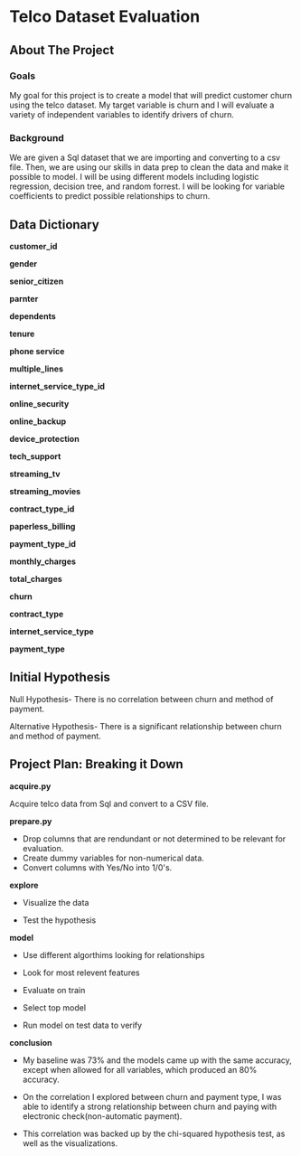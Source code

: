 # Telco Dataset Evaluation

## About The Project

### Goals

My goal for this project is to create a model that will predict customer churn using the telco dataset. My target variable is churn and I will evaluate a variety of independent variables to identify drivers of churn.

### Background

We are given a Sql dataset that we are importing and converting to a csv file. Then, we are using our skills in data prep to clean the data and make it possible to model. I will be using different models including logistic regression, decision tree, and random forrest. I will be looking for variable coefficients to predict possible relationships to churn.

## Data Dictionary

**customer_id**

**gender**

**senior_citizen**

**parnter**

**dependents**

**tenure**

**phone service**

**multiple_lines**

**internet_service_type_id**

**online_security**

**online_backup**

**device_protection**

**tech_support**

**streaming_tv**

**streaming_movies**

**contract_type_id**

**paperless_billing**

**payment_type_id**

**monthly_charges**

**total_charges**

**churn**

**contract_type**

**internet_service_type**

**payment_type**

## Initial Hypothesis 

Null Hypothesis- There is no correlation between churn and method of payment.

Alternative Hypothesis- There is a significant relationship between churn and method of payment.

## Project Plan: Breaking it Down

**acquire.py**

Acquire telco data from Sql and convert to a CSV file.

**prepare.py**

- Drop columns that are rendundant or not determined to be relevant for evaluation.
- Create dummy variables for non-numerical data.
- Convert columns with Yes/No into 1/0's.

**explore**

- Visualize the data 

- Test the hypothesis

**model**

- Use different algorthims looking for relationships

- Look for most relevent features

- Evaluate on train

- Select top model

- Run model on test data to verify

**conclusion**

- My baseline was 73% and the models came up with the same accuracy,
except when allowed for all variables, which produced an 80% accuracy.

- On the correlation I explored between churn and payment type, I was able to 
identify a strong relationship between churn and paying with electronic check(non-automatic payment).

- This correlation was backed up by the chi-squared hypothesis test, 
as well as the visualizations.







